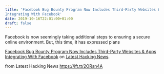 ```yaml
---
title: 'Facebook Bug Bounty Program Now Includes Third-Party Websites & Apps
Integrating With Facebook'
date: 2019-10-16T22:01:00+01:00
draft: false
---
```


Facebook is now seemingly taking additional steps to ensuring a secure online environment. But, this time, it has expressed plans

[Facebook Bug Bounty Program Now Includes Third-Party Websites & Apps Integrating With Facebook](https://latesthackingnews.com/2019/10/16/facebook-bug-bounty-program-now-includes-third-party-websites-apps-integrating-with-facebook/) on [Latest Hacking News](https://latesthackingnews.com).

  
  
from Latest Hacking News https://ift.tt/2ORsn4A